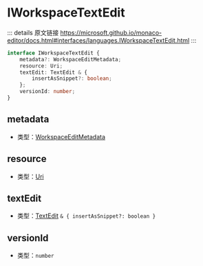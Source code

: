 # IWorkspaceTextEdit

<backTop />
        
::: details 原文链接
https://microsoft.github.io/monaco-editor/docs.html#interfaces/languages.IWorkspaceTextEdit.html
:::

```ts
interface IWorkspaceTextEdit {
    metadata?: WorkspaceEditMetadata;
    resource: Uri;
    textEdit: TextEdit & {
        insertAsSnippet?: boolean;
    };
    versionId: number;
}
```

## metadata
- 类型：[WorkspaceEditMetadata](/api/languages/WorkspaceEditMetadata.md)

## resource
- 类型：[Uri](/api/Uri.md)

## textEdit
- 类型：[TextEdit](/api/languages/TextEdit.md) `& { insertAsSnippet?: boolean }`

## versionId
- 类型：`number`

